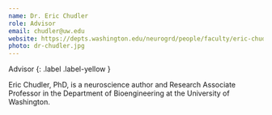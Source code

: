 ```yaml
---
name: Dr. Eric Chudler
role: Advisor
email: chudler@uw.edu
website: https://depts.washington.edu/neurogrd/people/faculty/eric-chudler/
photo: dr-chudler.jpg
---
```


Advisor
{: .label .label-yellow }

Eric Chudler, PhD, is a neuroscience author and Research Associate Professor in the Department of Bioengineering at the University of Washington.
